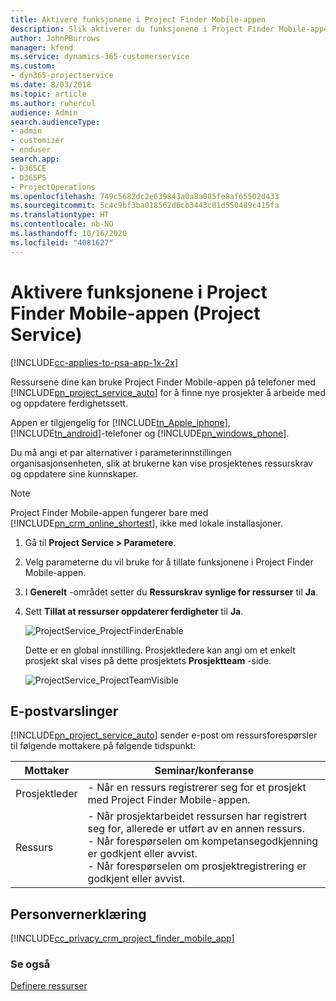 ```yaml
---
title: Aktivere funksjonene i Project Finder Mobile-appen
description: Slik aktiverer du funksjonene i Project Finder Mobile-appen for Project Service
author: JohnPBurrows
manager: kfend
ms.service: dynamics-365-customerservice
ms.custom:
- dyn365-projectservice
ms.date: 8/03/2018
ms.topic: article
ms.author: ruhercul
audience: Admin
search.audienceType:
- admin
- customizer
- enduser
search.app:
- D365CE
- D365PS
- ProjectOperations
ms.openlocfilehash: 749c5682dc2e639843a0a8a085fe8af65502d433
ms.sourcegitcommit: 5c4c9bf3ba018562d6cb3443c01d550489c415fa
ms.translationtype: HT
ms.contentlocale: nb-NO
ms.lasthandoff: 10/16/2020
ms.locfileid: "4081627"
---
```

# <a name="enable-project-finder-mobile-app-features-project-service"></a>Aktivere funksjonene i Project Finder Mobile-appen (Project Service)

[!INCLUDE[cc-applies-to-psa-app-1x-2x](../includes/cc-applies-to-psa-app-1x-2x.md)]

Ressursene dine kan bruke Project Finder Mobile-appen på telefoner med [!INCLUDE[pn_project_service_auto](../includes/pn-project-service-auto.md)] for å finne nye prosjekter å arbeide med og oppdatere ferdighetssett.  
  
 Appen er tilgjengelig for [!INCLUDE[tn_Apple_iphone](../includes/tn-apple-iphone.md)], [!INCLUDE[tn_android](../includes/tn-android.md)]-telefoner og [!INCLUDE[pn_windows_phone](../includes/pn-windows-phone.md)].  
  
 Du må angi et par alternativer i parameterinnstillingen organisasjonsenheten, slik at brukerne kan vise prosjektenes ressurskrav og oppdatere sine kunnskaper.  
  
> [!NOTE]
>  Project Finder Mobile-appen fungerer bare med [!INCLUDE[pn_crm_online_shortest](../includes/pn-crm-online-shortest.md)], ikke med lokale installasjoner.  
  
1. Gå til **Project Service > Parametere**.  
  
2. Velg parameterne du vil bruke for å tillate funksjonene i Project Finder Mobile-appen.  
  
3. I **Generelt** -området setter du **Ressurskrav synlige for ressurser** til **Ja**.  
  
4. Sett **Tillat at ressurser oppdaterer ferdigheter** til **Ja**.  
  
   ![ProjectService_ProjectFinderEnable](../psa/media/project-service-project-finder-enable.png "ProjectService_ProjectFinderEnable")  
  
   Dette er en global innstilling. Prosjektledere kan angi om et enkelt prosjekt skal vises på dette prosjektets **Prosjektteam** -side.  
  
   ![ProjectService_ProjectTeamVisible](../psa/media/project-service-project-team-visible.png "ProjectService_ProjectTeamVisible")  
  
## <a name="email-notifications"></a>E-postvarslinger  
 [!INCLUDE[pn_project_service_auto](../includes/pn-project-service-auto.md)] sender e-post om ressursforespørsler til følgende mottakere på følgende tidspunkt:  
  
|Mottaker|Seminar/konferanse|  
|---------------|-----------|  
|Prosjektleder|-   Når en ressurs registrerer seg for et prosjekt med Project Finder Mobile-appen.|  
|Ressurs|-   Når prosjektarbeidet ressursen har registrert seg for, allerede er utført av en annen ressurs.<br />-   Når forespørselen om kompetansegodkjenning er godkjent eller avvist.<br />-   Når forespørselen om prosjektregistrering er godkjent eller avvist.|  
  
## <a name="privacy-notice"></a>Personvernerklæring  
 [!INCLUDE[cc_privacy_crm_project_finder_mobile_app](../includes/cc-privacy-crm-project-finder-mobile-app.md)]  
  
### <a name="see-also"></a>Se også  
 [Definere ressurser](../psa/set-up-resources.md)
